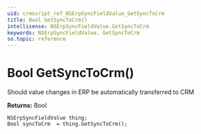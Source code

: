 ```yaml
---
uid: crmscript_ref_NSErpSyncFieldValue_GetSyncToCrm
title: Bool GetSyncToCrm()
intellisense: NSErpSyncFieldValue.GetSyncToCrm
keywords: NSErpSyncFieldValue, GetSyncToCrm
so.topic: reference
---
```


# Bool GetSyncToCrm()

Should value changes in ERP be automatically transferred to CRM

**Returns:** Bool

```crmscript
NSErpSyncFieldValue thing;
Bool syncToCrm  = thing.GetSyncToCrm();
```

